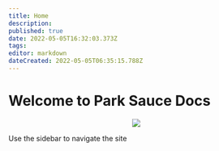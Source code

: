 ```yaml
---
title: Home
description: 
published: true
date: 2022-05-05T16:32:03.373Z
tags: 
editor: markdown
dateCreated: 2022-05-05T06:35:15.788Z
---
```


# Welcome to Park Sauce Docs

<center><img src=/park_sauce_logo.png></center>

Use the sidebar to navigate the site


